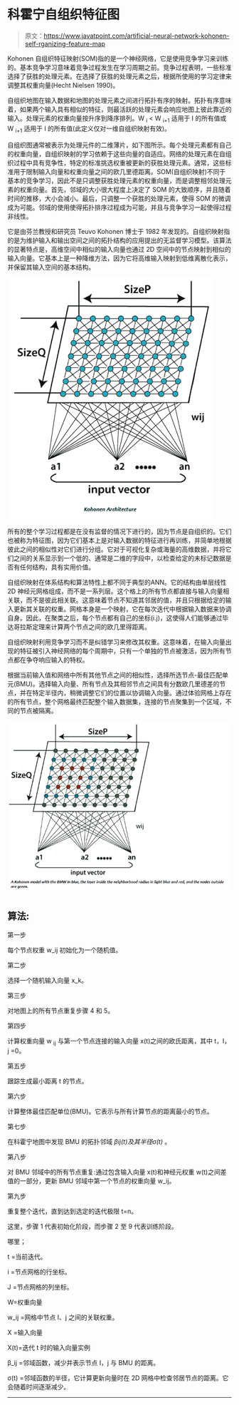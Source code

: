 # 科霍宁自组织特征图

> 原文：<https://www.javatpoint.com/artificial-neural-network-kohonen-self-rganizing-feature-map>

Kohonen 自组织特征映射(SOM)指的是一个神经网络，它是使用竞争学习来训练的。基本竞争学习意味着竞争过程发生在学习周期之前。竞争过程表明，一些标准选择了获胜的处理元素。在选择了获胜的处理元素之后，根据所使用的学习定律来调整其权重向量(Hecht Nielsen 1990)。

自组织地图在输入数据和地图的处理元素之间进行拓扑有序的映射。拓扑有序意味着，如果两个输入具有相似的特征，则最活跃的处理元素会响应地图上彼此靠近的输入。处理元素的权重向量按升序到降序排列。W <sub>i</sub> < W <sub>i+1</sub> 适用于 I 的所有值或 W <sub>i+1</sub> 适用于 I 的所有值(此定义仅对一维自组织映射有效)。

自组织图通常被表示为处理元件的二维薄片，如下图所示。每个处理元素都有自己的权重向量，自组织映射的学习依赖于这些向量的自适应。网络的处理元素在自组织过程中具有竞争性，特定的标准挑选权重被更新的获胜处理元素。通常，这些标准用于限制输入向量和权重向量之间的欧几里德距离。SOM(自组织映射)不同于基本的竞争学习，因此不是只调整获胜处理元素的权重向量，而是调整相邻处理元素的权重向量。首先，邻域的大小很大程度上决定了 SOM 的大致顺序，并且随着时间的推移，大小会减小。最后，只调整一个获胜的处理元素，使得 SOM 的微调成为可能。邻域的使用使得拓扑排序过程成为可能，并且与竞争学习一起使得过程非线性。

它是由芬兰教授和研究员 Teuvo Kohonen 博士于 1982 年发现的。自组织映射指的是为维护输入和输出空间之间的拓扑结构的应用提出的无监督学习模型。该算法的显著特点是，高维空间中相似的输入向量也通过 2D 空间中的节点映射到相似的输入向量。它基本上是一种降维方法，因为它将高维输入映射到低维离散化表示，并保留其输入空间的基本结构。

![Kohonen Self- Organizing Feature Map](img/453eeb265682c89c36c5329913264c7b.png)

所有的整个学习过程都是在没有监督的情况下进行的，因为节点是自组织的。它们也被称为特征图，因为它们基本上是对输入数据的特征进行再训练，并简单地根据彼此之间的相似性对它们进行分组。它对于可视化复杂或海量的高维数据，并将它们之间的关系显示到一个低的、通常是二维的字段中，以检查给定的未标记数据是否有任何结构，具有实用价值。

自组织映射在体系结构和算法特性上都不同于典型的ANN。它的结构由单层线性 2D 神经元网格组成，而不是一系列层。这个格上的所有节点都直接与输入向量相关联，而不是彼此相关联。这意味着节点不知道其邻居的值，并且只根据给定的输入更新其关联的权重。网格本身是一个映射，它在每次迭代中根据输入数据来协调自身。因此，在聚类之后，每个节点都有自己的坐标(i.j)，这使得人们能够通过毕达哥拉斯定理来计算两个节点之间的欧几里得距离。

自组织映射利用竞争学习而不是纠错学习来修改其权重。这意味着，在输入向量出现的特征被引入神经网络的每个周期中，只有一个单独的节点被激活，因为所有节点都在争夺响应输入的特权。

根据当前输入值和网络中所有其他节点之间的相似性，选择所选节点-最佳匹配单元(BMU)。选择输入向量、所有节点及其相邻节点之间具有分数欧几里德差的节点，并在特定半径内，稍微调整它们的位置以协调输入向量。通过体验网格上存在的所有节点，整个网格最终匹配整个输入数据集，连接的节点聚集到一个区域，不同的节点被隔离。

![Kohonen Self- Organizing Feature Map](img/7d5b2a4079539dfdc253483dc23d732b.png)

## 算法:

第一步

每个节点权重 w_ij 初始化为一个随机值。

第二步

选择一个随机输入向量 x_k。

第三步

对地图上的所有节点重复步骤 4 和 5。

第四步

计算权重向量 w <sub>ij</sub> 与第一个节点连接的输入向量 x(t)之间的欧氏距离，其中 t，I，j =0。

第五步

跟踪生成最小距离 t 的节点。

第六步

计算整体最佳匹配单位(BMU)。它表示与所有计算节点的距离最小的节点。

第七步

在科霍宁地图中发现 BMU 的拓扑邻域 *βij(t)及其半径σ(t)* 。

第八步

对 BMU 邻域中的所有节点重复:通过包含输入向量 x(t)和神经元权重 w(t)之间差值的一部分，更新 BMU 邻域中第一个节点的权重向量 w_ij。

第九步

重复整个迭代，直到达到选定的迭代极限 t=n。

这里，步骤 1 代表初始化阶段，而步骤 2 至 9 代表训练阶段。

哪里；

t =当前迭代。

i =节点网格的行坐标。

J =节点网格的列坐标。

W=权重向量

w_ij =网格中节点 I、j 之间的关联权重。

X =输入向量

X(t)=迭代 t 时的输入向量实例

β_ij =邻域函数，减少并表示节点 I，j 与 BMU 的距离。

σ(t) =邻域函数的半径，它计算更新向量时在 2D 网格中检查邻居节点的距离。它会随着时间逐渐减少。

* * *